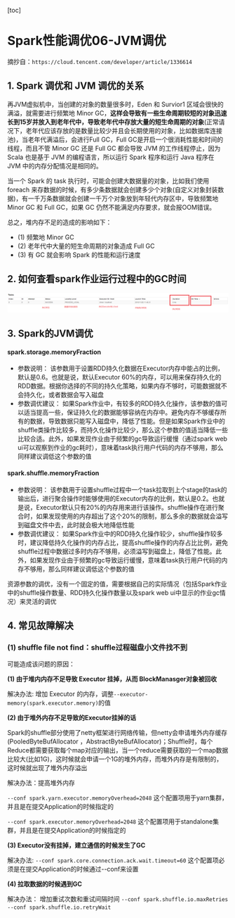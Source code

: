 [toc]

# Spark性能调优06-JVM调优
摘抄自：`https://cloud.tencent.com/developer/article/1336614`

## 1. Spark 调优和 JVM 调优的关系

再JVM虚拟机中，当创建的对象的数量很多时，Eden 和 Survior1 区域会很快的满溢，就需要进行频繁地 Minor GC，**这样会导致有一些生命周期较短的对象迅速长到15岁并放入到老年代中，导致老年代中存放大量的短生命周期的对象**(正常请况下，老年代应该存放的是数量比较少并且会长期使用的对象，比如数据库连接池)，当老年代满溢后，会进行Full GC，Full GC是开启一个很消耗性能和时间的线程，而且不管 Minor GC 还是 Full GC 都会导致 JVM 的工作线程停止，因为 Scala 也是基于 JVM 的编程语言，所以运行 Spark 程序和运行 Java 程序在 JVM 中的内存分配情况是相同的。

当一个 Spark 的 task 执行时，可能会创建大数据量的对象，比如我们使用 foreach 来存数据的时候，有多少条数据就会创建多少个对象(自定义对象封装数据)，有一千万条数据就会创建一千万个对象放到年轻代内存区中，导致频繁地 Minor GC 和 Full GC，如果 GC 仍然不能满足内存要求，就会报OOM错误。

总之，堆内存不足的造成的影响如下：
 * (1) 频繁地 Minor GC
 * (2) 老年代中大量的短生命周期的对象造成 Full GC
 * (3) 有 GC 就会影响 Spark 的性能和运行速度

## 2. 如何查看spark作业运行过程中的GC时间

![](assets/markdown-img-paste-20200729172654286.png)

## 3. Spark的JVM调优

#### spark.storage.memoryFraction

* 参数说明：
 该参数用于设置RDD持久化数据在Executor内存中能占的比例，默认是0.6。也就是说，默认Executor 60%的内存，可以用来保存持久化的RDD数据。根据你选择的不同的持久化策略，如果内存不够时，可能数据就不会持久化，或者数据会写入磁盘    
* 参数调优建议：
 如果Spark作业中，有较多的RDD持久化操作，该参数的值可以适当提高一些，保证持久化的数据能够容纳在内存中。避免内存不够缓存所有的数据，导致数据只能写入磁盘中，降低了性能。但是如果Spark作业中的shuffle类操作比较多，而持久化操作比较少，那么这个参数的值适当降低一些比较合适。此外，如果发现作业由于频繁的gc导致运行缓慢（通过spark web ui可以观察到作业的gc耗时），意味着task执行用户代码的内存不够用，那么同样建议调低这个参数的值

#### spark.shuffle.memoryFraction

* 参数说明：
 该参数用于设置shuffle过程中一个task拉取到上个stage的task的输出后，进行聚合操作时能够使用的Executor内存的比例，默认是0.2。也就是说，Executor默认只有20%的内存用来进行该操作。shuffle操作在进行聚合时，如果发现使用的内存超出了这个20%的限制，那么多余的数据就会溢写到磁盘文件中去，此时就会极大地降低性能    
* 参数调优建议：
 如果Spark作业中的RDD持久化操作较少，shuffle操作较多时，建议降低持久化操作的内存占比，提高shuffle操作的内存占比比例，避免shuffle过程中数据过多时内存不够用，必须溢写到磁盘上，降低了性能。此外，如果发现作业由于频繁的gc导致运行缓慢，意味着task执行用户代码的内存不够用，那么同样建议调低这个参数的值

资源参数的调优，没有一个固定的值，需要根据自己的实际情况（包括Spark作业中的shuffle操作数量、RDD持久化操作数量以及spark web ui中显示的作业gc情况）来灵活的调优

## 4. 常见故障解决

### (1) shuffle file not find：shuffle过程磁盘小文件找不到

可能造成该问题的原因：

**(1) 由于堆内内存不足导致 Executor 挂掉，从而 BlockManasger对象被回收**

解决办法:
 增加 Executor 的内存，调整`--executor-memory(spark.executor.memory)`的值

**(2) 由于堆外内存不足导致的Executor挂掉的话**

Spark的shuffle部分使用了netty框架进行网络传输，但netty会申请堆外内存缓存(PooledByteBufAllocator ，AbstractByteBufAllocator)；Shuffle时，每个Reduce都需要获取每个map对应的输出，当一个reduce需要获取的一个map数据比较大(比如1G)，这时候就会申请一个1G的堆外内存，而堆外内存是有限制的，这时候就出现了堆外内存溢出

解决办法：提高堆外内存

`--conf spark.yarn.executor.memoryOverhead=2048`
这个配置项用于yarn集群，并且是在提交Application的时候指定的

`--conf spark.executor.memoryOverhead=2048`
这个配置项用于standalone集群，并且是在提交Application的时候指定的

**(3) Executor没有挂掉，建立通信的时候发生了GC**

解决办法:
`--conf spark.core.connection.ack.wait.timeout=60`
这个配置项必须是在提交Application的时候通过--conf来设置

**(4) 拉取数据的时候遇到GC**

解决办法：
 增加重试次数和重试间隔时间
 `--conf spark.shuffle.io.maxRetries`
 `--conf spark.shuffle.io.retryWait`


